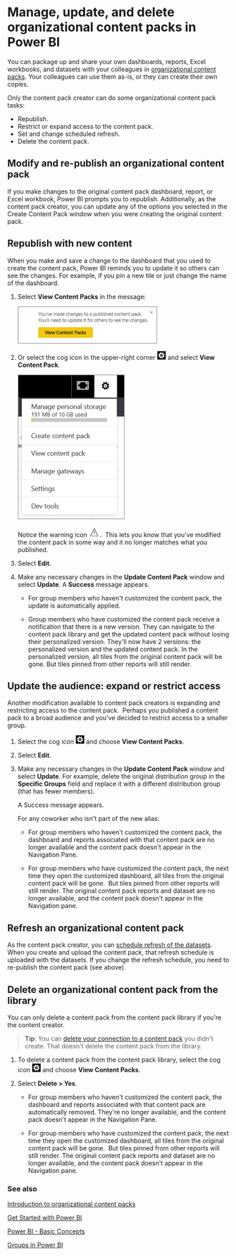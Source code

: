 <properties 
   pageTitle="Manage, update, and delete organizational content packs"
   description="Manage, update, and delete organizational content packs in Power BI"
   services="powerbi" 
   documentationCenter="" 
   authors="maggiesMSFT" 
   manager="mblythe" 
   editor=""
   tags=""/>
 
<tags
   ms.service="powerbi"
   ms.devlang="NA"
   ms.topic="article"
   ms.tgt_pltfrm="NA"
   ms.workload="powerbi"
   ms.date="01/28/2016"
   ms.author="maggies"/>
# Manage, update, and delete organizational content packs in Power BI

You can package up and share your own dashboards, reports, Excel workbooks, and datasets with your colleagues in [organizational content packs](powerbi-service-organizational-content-packs-introduction.md). Your colleagues can use them as-is, or they can create their own copies.

Only the content pack creator can do some organizational content pack tasks:

-   Republish.
-   Restrict or expand access to the content pack.
-   Set and change scheduled refresh.
-   Delete the content pack.

## Modify and re-publish an organizational content pack
If you make changes to the original content pack dashboard, report, or Excel workbook, Power BI prompts you to republish. Additionally, as the content pack creator, you can update any of the options you selected in the Create Content Pack window when you were creating the original content pack. 

## Republish with new content

When you make and save a change to the dashboard that you used to create the content pack, Power BI reminds you to update it so others can see the changes. For example, if you pin a new tile or just change the name of the dashboard.

1.  Select **View Content Packs** in the message:
  
    ![](media/powerbi-service-organizational-content-packs-manage-update-delete/PBI_ContPkChangesMessage.png)
2.  Or select the cog icon in the upper-right corner ![](media/powerbi-service-organizational-content-packs-manage-update-delete/cog.png) and select **View Content Pack**.

    ![](media/powerbi-service-organizational-content-packs-manage-update-delete/pbi_contpkview.png)

    Notice the warning icon ![](media/powerbi-service-organizational-content-packs-manage-update-delete/pbi_contpkwarningicon.png).  This lets you know that you've modified the content pack in some way and it no longer matches what you published.

2.  Select **Edit**.  

3.  Make any necessary changes in the **Update Content Pack** window and select **Update**. A **Success** message appears.

	-   For group members who haven't customized the content pack, the update is automatically applied.

	-   Group members who have customized the content pack receive a notification that there is a new version.  They can navigate to the content pack library and get the updated content pack without losing their personalized version.  They'll now have 2 versions: the personalized version and the updated content pack.  In the personalized version, all tiles from the original content pack will be gone.  But tiles pinned from other reports will still render.    

## Update the audience: expand or restrict access

Another modification available to content pack creators is expanding and restricting access to the content pack.  Perhaps you published a content pack to a broad audience and you've decided to restrict access to a smaller group.  

1.  Select the cog icon ![](media/powerbi-service-organizational-content-packs-manage-update-delete/cog.png) and choose **View Content Packs**.

2.  Select **Edit**. 

3.  Make any necessary changes in the **Update Content Pack** window and select **Update**. For example, delete the original distribution group in the **Specific Groups** field and replace it with a different distribution group (that has fewer members).

    A Success message appears.

    For any coworker who isn't part of the new alias:

	-   For group members who haven't customized the content pack, the dashboard and reports associated with that content pack are no longer available and the content pack doesn't appear in the Navigation Pane.

	-   For group members who have customized the content pack, the next time they open the customized dashboard, all tiles from the original content pack will be gone.  But tiles pinned from other reports will still render. The original content pack reports and dataset are no longer available, and the content pack doesn't appear in the Navigation pane.   

## Refresh an organizational content pack

As the content pack creator, you can [schedule refresh of the datasets](powerbi-refresh-data.md).  When you create and upload the content pack, that refresh schedule is uploaded with the datasets. If you change the refresh schedule, you need to re-publish the content pack (see above).

## Delete an organizational content pack from the library

You can only delete a content pack from the content pack library if you're the content creator. 

> **Tip**: You can [delete your connection to a content pack](powerbi-service-organizational-content-pack-delete.md) you didn't create. That doesn't delete the content pack from the library.

1. To delete a content pack from the content pack library, select the cog icon ![](media/powerbi-service-organizational-content-packs-manage-update-delete/cog.png) and choose **View Content Packs**.

2. Select **Delete \> Yes**. 

	-   For group members who haven't customized the content pack, the dashboard and reports associated with that content pack are automatically removed. They're no longer available, and the content pack doesn't appear in the Navigation Pane.

	-   For group members who have customized the content pack, the next time they open the customized dashboard, all tiles from the original content pack will be gone.  But tiles pinned from other reports will still render. The original content pack reports and dataset are no longer available, and the content pack doesn't appear in the Navigation pane.   

### See also

[Introduction to organizational content packs](powerbi-service-organizational-content-packs-introduction.md)

[Get Started with Power BI](powerbi-service-get-started.md)

[Power BI - Basic Concepts](powerbi-service-basic-concepts.md)

[Groups in Power BI](powerbi-service-groups.md)

